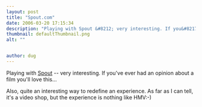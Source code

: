 ```yaml
---
layout: post
title: "Spout.com"
date: 2006-03-20 17:15:34
description: "Playing with Spout &#8212; very interesting. If you&#8217;ve ever had an opinion about a film you&#8217;ll love this&#8230; Also, quite an interesting way to redefine an experience. As far as I can tell, it&#8217;s a video shop, but the experience&#8230;"
thumbnail: defaultThumbnail.png
alt: ""


author: dug
---
```


<p>Playing with <a title="Spout - My page" href="http://www.spout.com/members/donkeyontheedge/2595/default.aspx">Spout</a> -- very interesting. If you've ever had an opinion about a film you'll love this...</p>

<p>Also, quite an interesting way to redefine an experience. As far as I can tell, it's a video shop, but the experience is nothing like <span class="caps">HMV</span>:-)</p>
